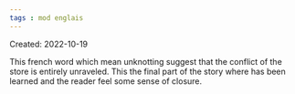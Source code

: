 ```yaml
---
tags : mod englais
---
```

Created: 2022-10-19 

This french word which mean unknotting suggest that the conflict of the store is entirely unraveled. This the final part of the story where has been learned and the reader feel some sense of closure.    